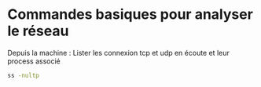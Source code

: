 # Commandes basiques pour analyser le réseau
Depuis la machine : Lister les connexion tcp et udp en écoute et leur process associé
```sh
ss -nultp
```